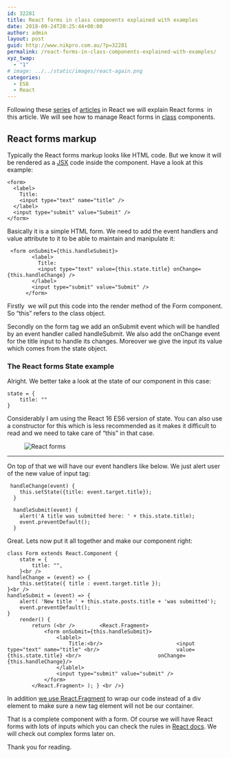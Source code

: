 ```yaml
---
id: 32281
title: React forms in class components explained with examples
date: 2018-09-24T20:25:44+00:00
author: admin
layout: post
guid: http://www.nikpro.com.au/?p=32281
permalink: /react-forms-in-class-components-explained-with-examples/
xyz_twap:
  - "1"
# image: ../../static/images/react-again.png
categories:
  - ES6
  - React
---
```

Following these [series](http://www.nikpro.com.au/different-stateless-functional-component-in-react-explained/) of [articles](http://www.nikpro.com.au/react-fragment-the-new-way-to-wrap-multiple-react-elements-explained/) in React we will explain React forms  in this article. We will see how to manage React forms in [class](http://www.nikpro.com.au/react-component-building-blocks-simple-explanation-part-1/) components.

## React forms markup

Typically the React forms markup looks like HTML code. But we know it will be rendered as a [JSX](http://www.nikpro.com.au/explaining-jsx-with-some-examples/) code inside the component. Have a look at this example:


```
<form>
  <label>
    Title:
    <input type="text" name="title" />
  </label>
  <input type="submit" value="Submit" />
</form>
```


Basically it is a simple HTML form. We need to add the event handlers and value attribute to it to be able to maintain and manipulate it:


```
 <form onSubmit={this.handleSubmit}>
        <label>
          Title:
          <input type="text" value={this.state.title} onChange={this.handleChange} />
        </label>
        <input type="submit" value="Submit" />
      </form>
```


Firstly  we will put this code into the render method of the Form component. So &#8220;this&#8221; refers to the class object. 

Secondly on the form tag we add an onSubmit event which will be handled by an event handler called handleSubmit. We also add the onChange event for the title input to handle its changes. Moreover we give the input its value which comes from the state object.

### The React forms State example

Alright. We better take a look at the state of our component in this case:


```
state = {
    title: ""
}
```


Considerably I am using the React 16 ES6 version of state. You can also use a constructor for this which is less recommended as it makes it difficult to read and we need to take care of &#8220;this&#8221; in that case.<figure class="wp-block-image">

<img src="http://www.nikpro.com.aureact-logo.jpeg" alt="React forms" class="wp-image-32282" srcset="http://testgatsby.localreact-logo.jpeg 842w, http://testgatsby.localreact-logo-300x212.jpeg 300w, http://testgatsby.localreact-logo-768x543.jpeg 768w" sizes="(max-width: 842px) 100vw, 842px" /> </figure> 

<hr class="wp-block-separator" />

On top of that we will have our event handlers like below. We just alert user of the new value of input tag:


```
 handleChange(event) {
    this.setState({title: event.target.title});
  }

  handleSubmit(event) {
    alert('A title was submitted here: ' + this.state.title);
    event.preventDefault();
  }
```


Great. Lets now put it all together and make our component right:


```
class Form extends React.Component {
    state = {
        title: "",
    }<br />
handleChange = (event) => {
    this.setState({ title : event.target.title });
}<br />
handleSubmit = (event) => {
    alert( 'New title ' + this.state.posts.title + 'was submitted');
    event.preventDefault();
}
    render() {
        return (<br />        <React.Fragment>
            <form onSubmit={this.handleSubmit}>
                <lablel>
                    Title:<br/>                        <input type="text" name="title" <br/>                         value={this.state.title} <br/>                         onChange={this.handleChange}/>
                </lablel>
                <input type="submit" value="submit" />
            </form>
        </React.Fragment> ); } <br />}
```


In addition [we use React.Fragment](http://www.nikpro.com.au/react-fragment-the-new-way-to-wrap-multiple-react-elements-explained/) to wrap our code instead of a div element to make sure a new tag element will not be our container. 

That is a complete component with a form. Of course we will have React forms with lots of inputs which you can check the rules in <a href="https://reactjs.org/docs/forms.html" target="_blank" rel="noopener noreferrer">React docs</a>. We will check out complex forms later on.

Thank you for reading.